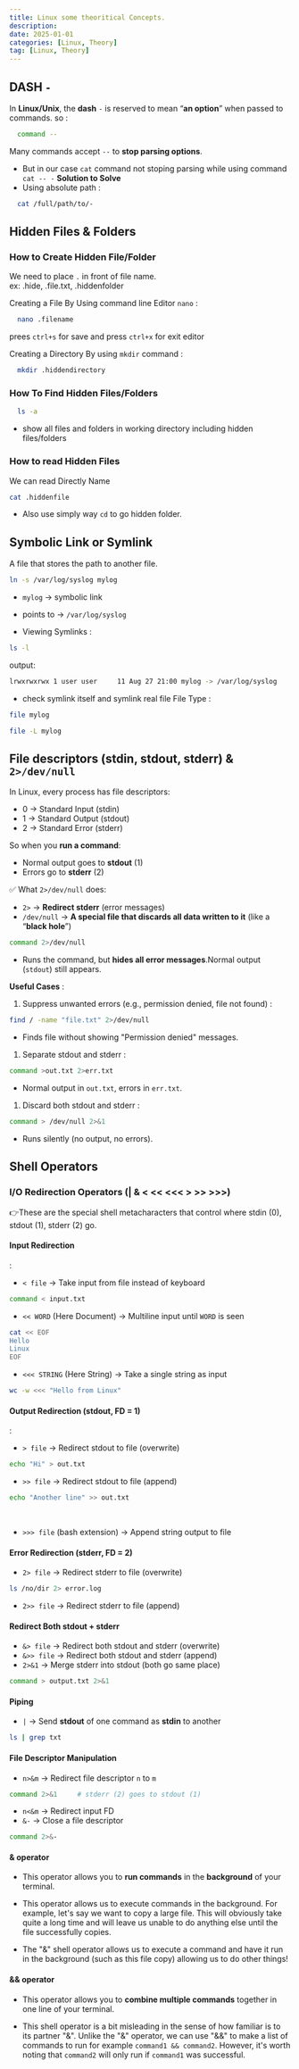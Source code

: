 ```yaml
---
title: Linux some theoritical Concepts.
description: 
date: 2025-01-01
categories: [Linux, Theory]
tag: [Linux, Theory]
---
```


## DASH `-`
In **Linux/Unix**, the **dash** `-` is reserved to mean “**an option**” when passed to commands.
so
: 
```bash
  command --
```
Many commands accept `--` to **stop parsing options**.

- But in our case `cat` command not stoping parsing while using command `cat -- -`
**Solution to Solve**
- Using absolute path
: 
```bash
  cat /full/path/to/-
```

## Hidden Files & Folders

### How to Create Hidden File/Folder
We need to place `.` in front of file name. <br>
ex: .hide, .file.txt, .hiddenfolder

Creating a File By Using command line Editor `nano`
: 
```bash
  nano .filename
```
prees `ctrl+s` for save and press `ctrl+x` for exit editor

Creating a Directory By using `mkdir` command
: 
```bash
  mkdir .hiddendirectory
```

### How To Find Hidden Files/Folders
```bash
  ls -a
```
- show all files and folders in working directory including hidden files/folders


### How to read Hidden Files
We can read Directly Name
```bash
cat .hiddenfile
```

- Also use simply way `cd` to go hidden folder. 

## Symbolic Link or Symlink
A file that stores the path to another file.

```bash
ln -s /var/log/syslog mylog
```
- `mylog` → symbolic link
- points to → `/var/log/syslog`

- Viewing Symlinks
: 
```bash
ls -l
```
output:
```bash
lrwxrwxrwx 1 user user     11 Aug 27 21:00 mylog -> /var/log/syslog
```

- check symlink itself and symlink real file File Type
: 
```bash
file mylog
```
```bash
file -L mylog
```


## File descriptors (stdin, stdout, stderr) & `2>/dev/null`

In Linux, every process has file descriptors: 
- 0 → Standard Input (stdin)
- 1 → Standard Output (stdout)
- 2 → Standard Error (stderr)

So when you **run a command**:
- Normal output goes to **stdout** (1)
- Errors go to **stderr** (2)

✅ What `2>/dev/null` does: 
- `2>` → **Redirect stderr** (error messages)
- `/dev/null` → **A special file that discards all data written to it** (like a “**black hole**”)
```bash
command 2>/dev/null
```
- Runs the command, but **hides all error messages**.Normal output (`stdout`) still appears.

**Useful Cases**
: 

1. Suppress unwanted errors (e.g., permission denied, file not found)
: 
```bash
find / -name "file.txt" 2>/dev/null
```
- Finds file without showing "Permission denied" messages.

1. Separate stdout and stderr
: 
```bash
command >out.txt 2>err.txt
```
- Normal output in `out.txt`, errors in `err.txt`.

1. Discard both stdout and stderr
: 
```bash
command > /dev/null 2>&1
```
- Runs silently (no output, no errors).

## Shell Operators 

### I/O Redirection Operators (| & < << <<< > >> >>>)
👉These are the special shell metacharacters that control where stdin (0), stdout (1), stderr (2) go.

#### Input Redirection
: 
- `< file` → Take input from file instead of keyboard
```bash
command < input.txt
```
- `<< WORD` (Here Document) → Multiline input until `WORD` is seen
```bash
cat << EOF
Hello
Linux
EOF
```
- `<<< STRING` (Here String) → Take a single string as input
```bash
wc -w <<< "Hello from Linux"
```

#### Output Redirection (stdout, FD = 1)
: 
- `> file` → Redirect stdout to file (overwrite)
```bash
echo "Hi" > out.txt
```
- `>> file` → Redirect stdout to file (append)
```bash
echo "Another line" >> out.txt
```
<br>

- `>>> file` (bash extension) → Append string output to file

#### Error Redirection (stderr, FD = 2)
- `2> file` → Redirect stderr to file (overwrite)
```bash
ls /no/dir 2> error.log
```
- `2>> file` → Redirect stderr to file (append)

#### Redirect Both stdout + stderr
- `&> file` → Redirect both stdout and stderr (overwrite)
- `&>> file` → Redirect both stdout and stderr (append)
- `2>&1` → Merge stderr into stdout (both go same place)
```bash
command > output.txt 2>&1
```

#### Piping
- `|` → Send **stdout** of one command as **stdin** to another
```bash
ls | grep txt
```

#### File Descriptor Manipulation
- `n>&m` → Redirect file descriptor `n` to `m`
```bash
command 2>&1     # stderr (2) goes to stdout (1)
```
- `n<&m` → Redirect input FD
- `&-` → Close a file descriptor
```bash
command 2>&-
```

#### & operator

- This operator allows you to **run commands** in the **background** of your terminal.

- This operator allows us to execute commands in the background. For example, let's say we want to copy a large file. This will obviously take quite a long time and will leave us unable to do anything else until the file successfully copies.

- The "&" shell operator allows us to execute a command and have it run in the background (such as this file copy) allowing us to do other things!


#### && operator

- This operator allows you to **combine multiple commands** together in one line of your terminal.

- This shell operator is a bit misleading in the sense of how familiar is to its partner "&". Unlike the "&" operator, we can use "&&" to make a list of commands to run for example `command1 && command2`. However, it's worth noting that `command2` will only run if `command1` was successful.
